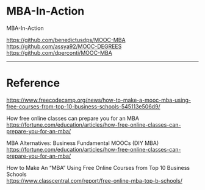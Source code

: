# MBA-In-Action
MBA-In-Action
   

https://github.com/benedictusdps/MOOC-MBA                
https://github.com/assya92/MOOC-DEGREES                 
https://github.com/dperconti/MOOC-MBA             

---
# Reference

https://www.freecodecamp.org/news/how-to-make-a-mooc-mba-using-free-courses-from-top-10-business-schools-545113e506d9/        

How free online classes can prepare you for an MBA            
https://fortune.com/education/articles/how-free-online-classes-can-prepare-you-for-an-mba/       


MBA Alternatives: Business Fundamental MOOCs (DIY MBA)    
[https://fortune.com/education/articles/how-free-online-classes-can-prepare-you-for-an-mba/  ](https://www.bschools.org/blog/mba-alternatives-online-mba-diy)       

How to Make An “MBA” Using Free Online Courses from Top 10 Business Schools     
https://www.classcentral.com/report/free-online-mba-top-b-schools/       
